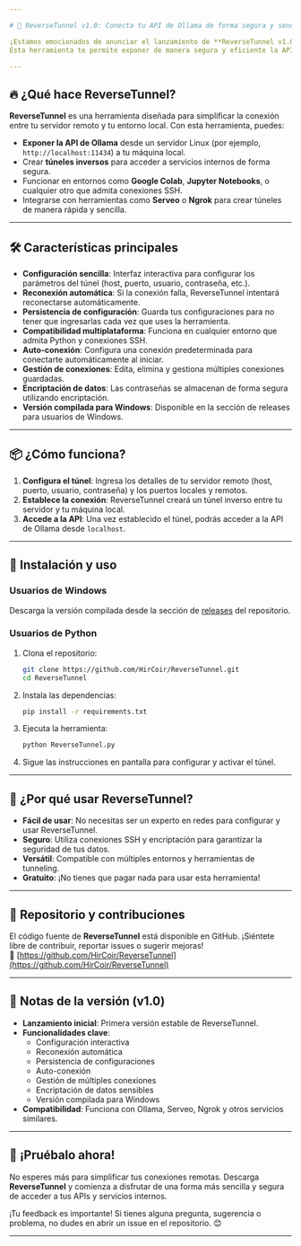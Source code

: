 ```yaml
---

# 🚀 ReverseTunnel v1.0: Conecta tu API de Ollama de forma segura y sencilla

¡Estamos emocionados de anunciar el lanzamiento de **ReverseTunnel v1.0**! 🎉  
Esta herramienta te permite exponer de manera segura y eficiente la API de **Ollama** desde un servidor remoto (Linux) a tu máquina local, o incluso a entornos como **Google Colab** o cualquier otro que admita conexiones SSH. ¡Y lo mejor de todo? ¡Es completamente **gratis**! 🆓

---
```


## 🔥 ¿Qué hace ReverseTunnel?

**ReverseTunnel** es una herramienta diseñada para simplificar la conexión entre tu servidor remoto y tu entorno local. Con esta herramienta, puedes:

- **Exponer la API de Ollama** desde un servidor Linux (por ejemplo, `http://localhost:11434`) a tu máquina local.
- Crear **túneles inversos** para acceder a servicios internos de forma segura.
- Funcionar en entornos como **Google Colab**, **Jupyter Notebooks**, o cualquier otro que admita conexiones SSH.
- Integrarse con herramientas como **Serveo** o **Ngrok** para crear túneles de manera rápida y sencilla.

---

## 🛠️ Características principales

- **Configuración sencilla**: Interfaz interactiva para configurar los parámetros del túnel (host, puerto, usuario, contraseña, etc.).
- **Reconexión automática**: Si la conexión falla, ReverseTunnel intentará reconectarse automáticamente.
- **Persistencia de configuración**: Guarda tus configuraciones para no tener que ingresarlas cada vez que uses la herramienta.
- **Compatibilidad multiplataforma**: Funciona en cualquier entorno que admita Python y conexiones SSH.
- **Auto-conexión**: Configura una conexión predeterminada para conectarte automáticamente al iniciar.
- **Gestión de conexiones**: Edita, elimina y gestiona múltiples conexiones guardadas.
- **Encriptación de datos**: Las contraseñas se almacenan de forma segura utilizando encriptación.
- **Versión compilada para Windows**: Disponible en la sección de releases para usuarios de Windows.

---

## 📦 ¿Cómo funciona?

1. **Configura el túnel**: Ingresa los detalles de tu servidor remoto (host, puerto, usuario, contraseña) y los puertos locales y remotos.
2. **Establece la conexión**: ReverseTunnel creará un túnel inverso entre tu servidor y tu máquina local.
3. **Accede a la API**: Una vez establecido el túnel, podrás acceder a la API de Ollama desde `localhost`.

---

## 🚀 Instalación y uso

### Usuarios de Windows
Descarga la versión compilada desde la sección de [releases](https://github.com/HirCoir/ReverseTunnel/releases) del repositorio.

### Usuarios de Python
1. Clona el repositorio:
   ```bash
   git clone https://github.com/HirCoir/ReverseTunnel.git
   cd ReverseTunnel
   ```

2. Instala las dependencias:
   ```bash
   pip install -r requirements.txt
   ```

3. Ejecuta la herramienta:
   ```bash
   python ReverseTunnel.py
   ```

4. Sigue las instrucciones en pantalla para configurar y activar el túnel.

---

## 🌟 ¿Por qué usar ReverseTunnel?

- **Fácil de usar**: No necesitas ser un experto en redes para configurar y usar ReverseTunnel.
- **Seguro**: Utiliza conexiones SSH y encriptación para garantizar la seguridad de tus datos.
- **Versátil**: Compatible con múltiples entornos y herramientas de tunneling.
- **Gratuito**: ¡No tienes que pagar nada para usar esta herramienta!

---

## 📂 Repositorio y contribuciones

El código fuente de **ReverseTunnel** está disponible en GitHub. ¡Siéntete libre de contribuir, reportar issues o sugerir mejoras!  
🔗 [https://github.com/HirCoir/ReverseTunnel](https://github.com/HirCoir/ReverseTunnel)

---

## 📜 Notas de la versión (v1.0)

- **Lanzamiento inicial**: Primera versión estable de ReverseTunnel.
- **Funcionalidades clave**: 
  - Configuración interactiva
  - Reconexión automática
  - Persistencia de configuraciones
  - Auto-conexión
  - Gestión de múltiples conexiones
  - Encriptación de datos sensibles
  - Versión compilada para Windows
- **Compatibilidad**: Funciona con Ollama, Serveo, Ngrok y otros servicios similares.

---

## 📢 ¡Pruébalo ahora!

No esperes más para simplificar tus conexiones remotas. Descarga **ReverseTunnel** y comienza a disfrutar de una forma más sencilla y segura de acceder a tus APIs y servicios internos.

¡Tu feedback es importante! Si tienes alguna pregunta, sugerencia o problema, no dudes en abrir un issue en el repositorio. 😊

---